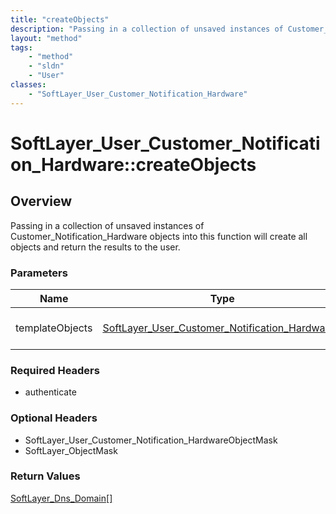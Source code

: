 ```yaml
---
title: "createObjects"
description: "Passing in a collection of unsaved instances of Customer_Notification_Hardware objects into this function will create al... "
layout: "method"
tags:
    - "method"
    - "sldn"
    - "User"
classes:
    - "SoftLayer_User_Customer_Notification_Hardware"
---
```

# SoftLayer_User_Customer_Notification_Hardware::createObjects
## Overview 
Passing in a collection of unsaved instances of Customer_Notification_Hardware objects into this function will create all objects and return the results to the user. 

### Parameters 
|Name | Type | Description |
| --- | --- | --- |
|templateObjects| <a href='/reference/datatypes/SoftLayer_User_Customer_Notification_Hardware'>SoftLayer_User_Customer_Notification_Hardware[] </a>| An array of SoftLayer_User_Customer_Notification_Hardware objects that you wish to create.|


### Required Headers
* authenticate

### Optional Headers
* SoftLayer_User_Customer_Notification_HardwareObjectMask
* SoftLayer_ObjectMask

### Return Values
<a href='/reference/datatypes/SoftLayer_Dns_Domain'>SoftLayer_Dns_Domain[] </a>

